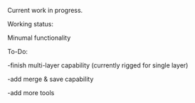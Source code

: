 Current work in progress.



Working status:

Minumal functionality




To-Do:

-finish multi-layer capability (currently rigged for single layer)

-add merge & save capability

-add more tools
